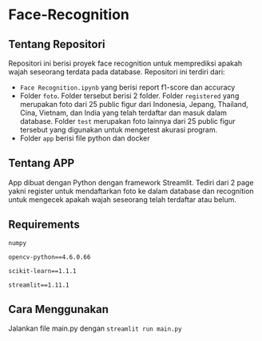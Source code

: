 # Face-Recognition

## Tentang Repositori

Repositori ini berisi proyek face recognition untuk memprediksi apakah wajah seseorang terdata pada database.
Repositori ini terdiri dari:
- `Face Recognition.ipynb` yang berisi report f1-score dan accuracy
- Folder `foto`. Folder tersebut berisi 2 folder. Folder `registered` yang merupakan foto dari 25 public figur dari Indonesia, Jepang, Thailand, Cina, Vietnam, dan India yang telah terdaftar dan masuk dalam database. Folder `test` merupakan foto lainnya dari 25 public figur tersebut yang digunakan untuk mengetest akurasi program.
- Folder `app` berisi file python dan docker

## Tentang APP
App dibuat dengan Python dengan framework Streamlit. Tediri dari 2 page yakni register untuk mendaftarkan foto ke dalam database dan recognition untuk mengecek apakah wajah seseorang telah terdaftar atau belum.

## Requirements
`numpy`

`opencv-python==4.6.0.66` 

`scikit-learn==1.1.1` 

`streamlit==1.11.1`

## Cara Menggunakan
Jalankan file main.py dengan `streamlit run main.py`
